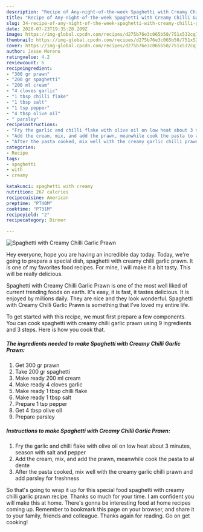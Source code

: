 ```yaml
---
description: "Recipe of Any-night-of-the-week Spaghetti with Creamy Chilli Garlic Prawn"
title: "Recipe of Any-night-of-the-week Spaghetti with Creamy Chilli Garlic Prawn"
slug: 34-recipe-of-any-night-of-the-week-spaghetti-with-creamy-chilli-garlic-prawn
date: 2020-07-23T19:35:28.209Z
image: https://img-global.cpcdn.com/recipes/d275b76e3c065b50/751x532cq70/spaghetti-with-creamy-chilli-garlic-prawn-recipe-main-photo.jpg
thumbnail: https://img-global.cpcdn.com/recipes/d275b76e3c065b50/751x532cq70/spaghetti-with-creamy-chilli-garlic-prawn-recipe-main-photo.jpg
cover: https://img-global.cpcdn.com/recipes/d275b76e3c065b50/751x532cq70/spaghetti-with-creamy-chilli-garlic-prawn-recipe-main-photo.jpg
author: Jesse Moreno
ratingvalue: 4.2
reviewcount: 6
recipeingredient:
- "300 gr prawn"
- "200 gr spaghetti"
- "200 ml cream"
- "4 cloves garlic"
- "1 tbsp chilli flake"
- "1 tbsp salt"
- "1 tsp pepper"
- "4 tbsp olive oil"
- " parsley"
recipeinstructions:
- "Fry the garlic and chilli flake with olive oil on low heat about 3 minutes, season with salt and pepper"
- "Add the cream, mix, and add the prawn, meanwhile cook the pasta to al dente"
- "After the pasta cooked, mix well with the creamy garlic chilli prawn and add parsley for freshness"
categories:
- Recipe
tags:
- spaghetti
- with
- creamy

katakunci: spaghetti with creamy 
nutrition: 267 calories
recipecuisine: American
preptime: "PT40M"
cooktime: "PT31M"
recipeyield: "2"
recipecategory: Dinner

---
```



![Spaghetti with Creamy Chilli Garlic Prawn](https://img-global.cpcdn.com/recipes/d275b76e3c065b50/751x532cq70/spaghetti-with-creamy-chilli-garlic-prawn-recipe-main-photo.jpg)

Hey everyone, hope you are having an incredible day today. Today, we're going to prepare a special dish, spaghetti with creamy chilli garlic prawn. It is one of my favorites food recipes. For mine, I will make it a bit tasty. This will be really delicious.



Spaghetti with Creamy Chilli Garlic Prawn is one of the most well liked of current trending foods on earth. It's easy, it is fast, it tastes delicious. It is enjoyed by millions daily. They are nice and they look wonderful. Spaghetti with Creamy Chilli Garlic Prawn is something that I've loved my entire life.


To get started with this recipe, we must first prepare a few components. You can cook spaghetti with creamy chilli garlic prawn using 9 ingredients and 3 steps. Here is how you cook that.

<!--inarticleads1-->

##### The ingredients needed to make Spaghetti with Creamy Chilli Garlic Prawn:

1. Get 300 gr prawn
1. Take 200 gr spaghetti
1. Make ready 200 ml cream
1. Make ready 4 cloves garlic
1. Make ready 1 tbsp chilli flake
1. Make ready 1 tbsp salt
1. Prepare 1 tsp pepper
1. Get 4 tbsp olive oil
1. Prepare  parsley




<!--inarticleads2-->

##### Instructions to make Spaghetti with Creamy Chilli Garlic Prawn:

1. Fry the garlic and chilli flake with olive oil on low heat about 3 minutes, season with salt and pepper
1. Add the cream, mix, and add the prawn, meanwhile cook the pasta to al dente
1. After the pasta cooked, mix well with the creamy garlic chilli prawn and add parsley for freshness




So that's going to wrap it up for this special food spaghetti with creamy chilli garlic prawn recipe. Thanks so much for your time. I am confident you will make this at home. There's gonna be interesting food at home recipes coming up. Remember to bookmark this page on your browser, and share it to your family, friends and colleague. Thanks again for reading. Go on get cooking!
